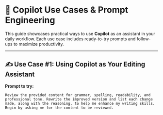# 🚀 Copilot Use Cases & Prompt Engineering

This guide showcases practical ways to use **Copilot** as an assistant in your daily workflow. Each use case includes ready-to-try prompts and follow-ups to maximize productivity.  

---

## ✍️ Use Case #1: Using Copilot as Your Editing Assistant  

**Prompt to try:**
```text
Review the provided content for grammar, spelling, readability, and professional tone. Rewrite the improved version and list each change made, along with the reasoning, to help me enhance my writing skills. Begin by asking me for the content to be reviewed.
